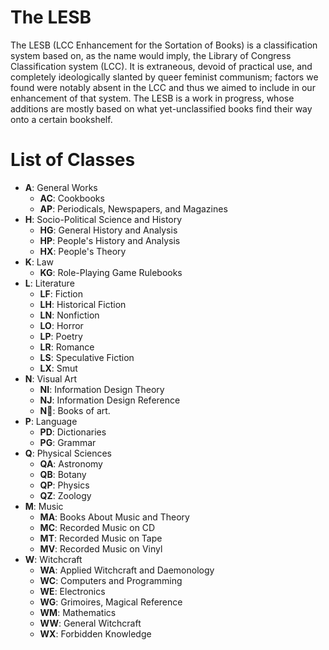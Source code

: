 # The LESB
The LESB (LCC Enhancement for the Sortation of Books) is 
a classification system based on, as the name would imply, the Library of Congress 
Classification system (LCC). It is extraneous, devoid of practical use, and completely 
ideologically slanted by queer feminist communism; factors we found were notably absent 
in the LCC and thus we aimed to include in our enhancement of that system. The LESB is 
a work in progress, whose additions are mostly based on what yet-unclassified books 
find their way onto a certain bookshelf.

# List of Classes

- **A**: General Works
  - **AC**: Cookbooks
  - **AP**: Periodicals, Newspapers, and Magazines
- **H**: Socio-Political Science and History
  - **HG**: General History and Analysis
  - **HP**: People's History and Analysis
  - **HX**: People's Theory
- **K**: Law
  - **KG**: Role-Playing Game Rulebooks
- **L**: Literature
  - **LF**: Fiction
  - **LH**: Historical Fiction
  - **LN**: Nonfiction
  - **LO**: Horror
  - **LP**: Poetry
  - **LR**: Romance
  - **LS**: Speculative Fiction
  - **LX**: Smut
- **N**: Visual Art
  - **NI**: Information Design Theory
  - **NJ**: Information Design Reference
  - **N📖**: Books of art.
- **P**: Language
  - **PD**: Dictionaries
  - **PG**: Grammar
- **Q**: Physical Sciences
  - **QA**: Astronomy
  - **QB**: Botany
  - **QP**: Physics
  - **QZ**: Zoology
- **M**: Music
  - **MA**: Books About Music and Theory
  - **MC**: Recorded Music on CD
  - **MT**: Recorded Music on Tape
  - **MV**: Recorded Music on Vinyl
- **W**: Witchcraft
  - **WA**: Applied Witchcraft and Daemonology
  - **WC**: Computers and Programming
  - **WE**: Electronics
  - **WG**: Grimoires, Magical Reference
  - **WM**: Mathematics
  - **WW**: General Witchcraft
  - **WX**: Forbidden Knowledge
